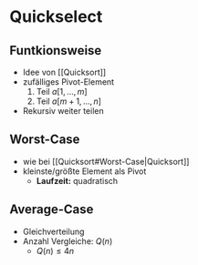 # Quickselect

## Funtkionsweise
- Idee von [[Quicksort]]
- zufälliges Pivot-Element
	1. Teil $a[1,...,m]$
	2. Teil $a[m+1,...,n]$
- Rekursiv weiter teilen

## Worst-Case
- wie bei [[Quicksort#Worst-Case|Quicksort]]
- kleinste/größte Element als Pivot
	- **Laufzeit:** quadratisch

## Average-Case
- Gleichverteilung
- Anzahl Vergleiche: $Q(n)$ 
	- $Q(n) \leq 4n$
